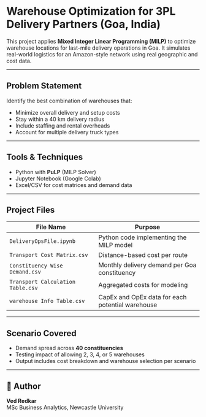 # Warehouse Optimization for 3PL Delivery Partners (Goa, India)

This project applies **Mixed Integer Linear Programming (MILP)** to optimize warehouse locations for last-mile delivery operations in Goa. It simulates real-world logistics for an Amazon-style network using real geographic and cost data.

---

## Problem Statement
Identify the best combination of warehouses that:
- Minimize overall delivery and setup costs
- Stay within a 40 km delivery radius
- Include staffing and rental overheads
- Account for multiple delivery truck types

---

## Tools & Techniques
- Python with **PuLP** (MILP Solver)
- Jupyter Notebook (Google Colab)
- Excel/CSV for cost matrices and demand data

---

## Project Files

| File Name | Purpose |
|-----------|---------|
| `DeliveryOpsFile.ipynb` | Python code implementing the MILP model |
| `Transport Cost Matrix.csv` | Distance-based cost per route |
| `Constituency Wise Demand.csv` | Monthly delivery demand per Goa constituency |
| `Transport Calculation Table.csv` | Aggregated costs for modeling |
| `warehouse Info Table.csv` | CapEx and OpEx data for each potential warehouse |

---

## Scenario Covered
- Demand spread across **40 constituencies**
- Testing impact of allowing 2, 3, 4, or 5 warehouses
- Output includes cost breakdown and warehouse selection per scenario

---

## 👤 Author
**Ved Redkar**  
MSc Business Analytics, Newcastle University  
